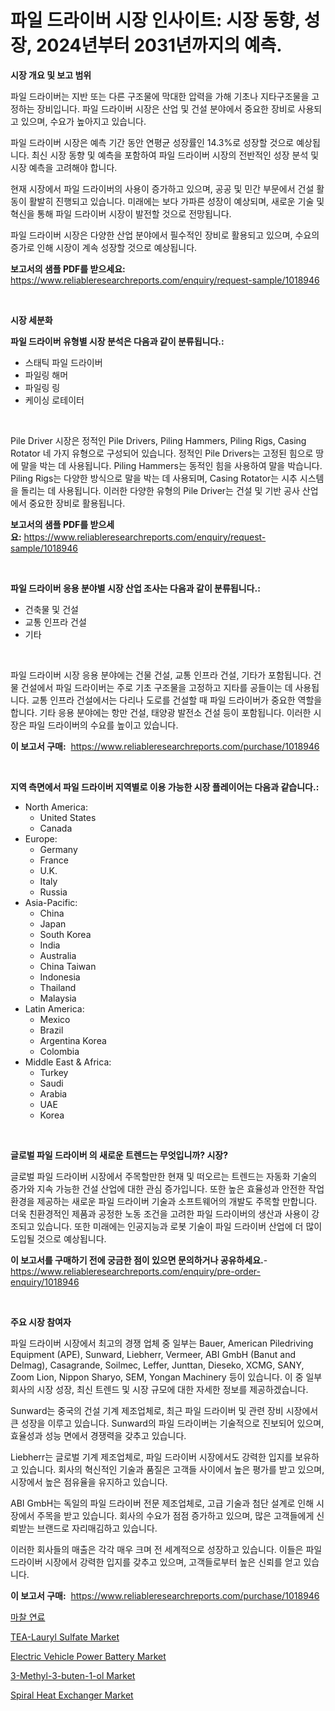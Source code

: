 <p><h1>파일 드라이버 시장 인사이트: 시장 동향, 성장, 2024년부터 2031년까지의 예측.</h1></p><p><strong>시장 개요 및 보고 범위</strong></p>
<p><p>파일 드라이버는 지반 또는 다른 구조물에 막대한 압력을 가해 기초나 지타구조물을 고정하는 장비입니다. 파일 드라이버 시장은 산업 및 건설 분야에서 중요한 장비로 사용되고 있으며, 수요가 높아지고 있습니다. </p><p>파일 드라이버 시장은 예측 기간 동안 연평균 성장률인 14.3%로 성장할 것으로 예상됩니다. 최신 시장 동향 및 예측을 포함하여 파일 드라이버 시장의 전반적인 성장 분석 및 시장 예측을 고려해야 합니다. </p><p>현재 시장에서 파일 드라이버의 사용이 증가하고 있으며, 공공 및 민간 부문에서 건설 활동이 활발히 진행되고 있습니다. 미래에는 보다 가파른 성장이 예상되며, 새로운 기술 및 혁신을 통해 파일 드라이버 시장이 발전할 것으로 전망됩니다.</p><p>파일 드라이버 시장은 다양한 산업 분야에서 필수적인 장비로 활용되고 있으며, 수요의 증가로 인해 시장이 계속 성장할 것으로 예상됩니다.</p></p>
<p><strong>보고서의 샘플 PDF를 받으세요:</strong> <a href="https://www.reliableresearchreports.com/enquiry/request-sample/1018946">https://www.reliableresearchreports.com/enquiry/request-sample/1018946</a></p>
<p>&nbsp;</p>
<p><strong>시장 세분화</strong></p>
<p><strong>파일 드라이버 유형별 시장 분석은 다음과 같이 분류됩니다.:</strong></p>
<p><ul><li>스태틱 파일 드라이버</li><li>파일링 해머</li><li>파일링 링</li><li>케이싱 로테이터</li></ul></p>
<p>&nbsp;</p>
<p><p>Pile Driver 시장은 정적인 Pile Drivers, Piling Hammers, Piling Rigs, Casing Rotator 네 가지 유형으로 구성되어 있습니다. 정적인 Pile Drivers는 고정된 힘으로 땅에 말을 박는 데 사용됩니다. Piling Hammers는 동적인 힘을 사용하여 말을 박습니다. Piling Rigs는 다양한 방식으로 말을 박는 데 사용되며, Casing Rotator는 시추 시스템을 돌리는 데 사용됩니다. 이러한 다양한 유형의 Pile Driver는 건설 및 기반 공사 산업에서 중요한 장비로 활용됩니다.</p></p>
<p><strong>보고서의 샘플 PDF를 받으세요:</strong>&nbsp;<a href="https://www.reliableresearchreports.com/enquiry/request-sample/1018946">https://www.reliableresearchreports.com/enquiry/request-sample/1018946</a></p>
<p>&nbsp;</p>
<p><strong> 파일 드라이버 응용 분야별 시장 산업 조사는 다음과 같이 분류됩니다.:</strong></p>
<p><ul><li>건축물 및 건설</li><li>교통 인프라 건설</li><li>기타</li></ul></p>
<p>&nbsp;</p>
<p><p>파일 드라이버 시장 응용 분야에는 건물 건설, 교통 인프라 건설, 기타가 포함됩니다. 건물 건설에서 파일 드라이버는 주로 기초 구조물을 고정하고 지타를 공들이는 데 사용됩니다. 교통 인프라 건설에서는 다리나 도로를 건설할 때 파일 드라이버가 중요한 역할을 합니다. 기타 응용 분야에는 항만 건설, 태양광 발전소 건설 등이 포함됩니다. 이러한 시장은 파일 드라이버의 수요를 높이고 있습니다.</p></p>
<p><strong>이 보고서 구매:</strong>&nbsp; <a href="https://www.reliableresearchreports.com/purchase/1018946">https://www.reliableresearchreports.com/purchase/1018946</a></p>
<p>&nbsp;</p>
<p><strong>지역 측면에서 파일 드라이버 지역별로 이용 가능한 시장 플레이어는 다음과 같습니다.:</strong></p>
<p><ul>
    <li>
        North America:
        <ul>
            <li>United States</li>
            <li>Canada</li>
        </ul>
    </li>
    <li>
        Europe:
        <ul>
            <li>Germany</li>
            <li>France</li>
            <li>U.K.</li>
            <li>Italy</li>
            <li>Russia</li>
        </ul>
    </li>
    <li>
        Asia-Pacific:
        <ul>
            <li>China</li>
            <li>Japan</li>
            <li>South Korea</li>
            <li>India</li>
            <li>Australia</li>
            <li>China Taiwan</li>
            <li>Indonesia</li>
            <li>Thailand</li>
            <li>Malaysia</li>
        </ul>
    </li>
    <li>
        Latin America:
        <ul>
            <li>Mexico</li>
            <li>Brazil</li>
            <li>Argentina Korea</li>
            <li>Colombia</li>
        </ul>
    </li>
    <li>
        Middle East & Africa:
        <ul>
            <li>Turkey</li>
            <li>Saudi</li>
            <li>Arabia</li>
            <li>UAE</li>
            <li>Korea</li>
        </ul>
    </li>
    </ul></p>
<p>&nbsp;</p>
<p><strong>글로벌 파일 드라이버 의 새로운 트렌드는 무엇입니까? 시장?</strong></p>
<p><p>글로벌 파일 드라이버 시장에서 주목할만한 현재 및 떠오르는 트렌드는 자동화 기술의 증가와 지속 가능한 건설 산업에 대한 관심 증가입니다. 또한 높은 효율성과 안전한 작업 환경을 제공하는 새로운 파일 드라이버 기술과 소프트웨어의 개발도 주목할 만합니다. 더욱 친환경적인 제품과 공정한 노동 조건을 고려한 파일 드라이버의 생산과 사용이 강조되고 있습니다. 또한 미래에는 인공지능과 로봇 기술이 파일 드라이버 산업에 더 많이 도입될 것으로 예상됩니다.</p></p>
<p><strong>이 보고서를 구매하기 전에 궁금한 점이 있으면 문의하거나 공유하세요.</strong>- <a href="https://www.reliableresearchreports.com/enquiry/pre-order-enquiry/1018946">https://www.reliableresearchreports.com/enquiry/pre-order-enquiry/1018946</a></p>
<p>&nbsp;</p>
<p><strong>주요 시장 참여자</strong></p>
<p><p>파일 드라이버 시장에서 최고의 경쟁 업체 중 일부는 Bauer, American Piledriving Equipment (APE), Sunward, Liebherr, Vermeer, ABI GmbH (Banut and Delmag), Casagrande, Soilmec, Leffer, Junttan, Dieseko, XCMG, SANY, Zoom Lion, Nippon Sharyo, SEM, Yongan Machinery 등이 있습니다. 이 중 일부 회사의 시장 성장, 최신 트렌드 및 시장 규모에 대한 자세한 정보를 제공하겠습니다.</p><p>Sunward는 중국의 건설 기계 제조업체로, 최근 파일 드라이버 및 관련 장비 시장에서 큰 성장을 이루고 있습니다. Sunward의 파일 드라이버는 기술적으로 진보되어 있으며, 효율성과 성능 면에서 경쟁력을 갖추고 있습니다.</p><p>Liebherr는 글로벌 기계 제조업체로, 파일 드라이버 시장에서도 강력한 입지를 보유하고 있습니다. 회사의 혁신적인 기술과 품질은 고객들 사이에서 높은 평가를 받고 있으며, 시장에서 높은 점유율을 유지하고 있습니다.</p><p>ABI GmbH는 독일의 파일 드라이버 전문 제조업체로, 고급 기술과 첨단 설계로 인해 시장에서 주목을 받고 있습니다. 회사의 수요가 점점 증가하고 있으며, 많은 고객들에게 신뢰받는 브랜드로 자리매김하고 있습니다.</p><p>이러한 회사들의 매출은 각각 매우 크며 전 세계적으로 성장하고 있습니다. 이들은 파일 드라이버 시장에서 강력한 입지를 갖추고 있으며, 고객들로부터 높은 신뢰를 얻고 있습니다.</p></p>
<p><strong>이 보고서 구매:</strong>&nbsp;&nbsp;<a href="https://www.reliableresearchreports.com/purchase/1018946">https://www.reliableresearchreports.com/purchase/1018946</a></p>
<p><p><a href="https://github.com/sougarounis/Market-Research-Report-List-2/blob/main/1586877188484.md">마찰 연료</a></p><p><a href="https://frill-swim-3cd.notion.site/TEA-Lauryl-Sulfate-Market-Research-Report-Unlocks-Analysis-on-the-Market-Financial-Status-Market-Si-15ee665fbad149ef9d7922d05c1810e1">TEA-Lauryl Sulfate Market</a></p><p><a href="https://github.com/kosella/Market-Research-Report-List-2/blob/main/electric-vehicle-power-battery-market.md">Electric Vehicle Power Battery Market</a></p><p><a href="https://view.publitas.com/reportprime-1/3-methyl-3-buten-1-ol-market-centers-on-aspects-such-as-market-growth-market-share-market-opportunity-and-projected-forecasts-spanning-from-2023-to-2030/">3-Methyl-3-buten-1-ol Market</a></p><p><a href="https://cautious-neon-760.notion.site/Spiral-Heat-Exchanger-Market-Analysis-and-Market-Size-Global-Industry-Overview-Market-Segmentation-0202cd062c054c8aab3de8bfd9e72be4">Spiral Heat Exchanger Market</a></p></p>
